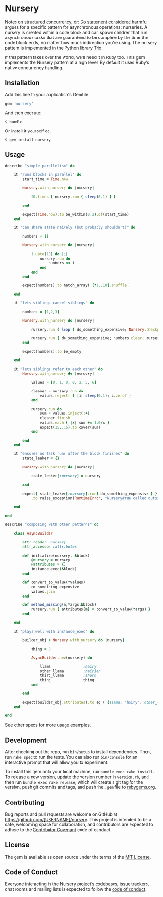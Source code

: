 # Nursery

[Notes on structured concurrency, or: Go statement considered harmful](https://vorpus.org/blog/notes-on-structured-concurrency-or-go-statement-considered-harmful/) argues for a specific pattern for asynchronous operations: nurseries. A nursery is created within a code block and can spawn children that run asynchronous tasks that are guaranteed to be complete by the time the code block ends, no matter how much indirection you're using. The nursery pattern is implemented in the Python library [Trio](https://trio.readthedocs.io/en/latest/index.html).

If this pattern takes over the world, we'll need it in Ruby too. This gem implements the Nursery pattern at a high level. By default it uses Ruby's native concurrency handling.

## Installation

Add this line to your application's Gemfile:

```ruby
gem 'nursery'
```

And then execute:

    $ bundle

Or install it yourself as:

    $ gem install nursery

## Usage

```ruby
describe "simple parallelism" do

	it "runs blocks in parallel" do
		start_time = Time.now

		Nursery.with_nursery do |nursery|

			20.times { nursery.run { sleep(0.1) } }

		end

		expect(Time.now).to be_within(0.2).of(start_time)
	end

	it "can share state naively (but probably shouldn't)" do

		numbers = []

		Nursery.with_nursery do |nursery|

			1.upto(10) do |i|
				nursery.run do
					numbers << i
				end
			end
		end

		expect(numbers).to match_array( [*1..10].shuffle )

	end

	it "lets siblings cancel siblings" do

		numbers = [1,2,3]		

		Nursery.with_nursery do |nursery|

			nursery.run { loop { do_something_expensive; Nursery.checkpoint } }

			nursery.run { do_something_expensive; numbers.clear; nursery.cancel }
		end

		expect(numbers).to be_empty

	end

	it "lets siblings refer to each other" do
		Nursery.with_nursery do |nursery|

			values = [0, 1, 0, 0, 2, 5, 6]

			cleaner = nursery.run do
				values.reject! { |i| sleep(0.1); i.zero? }
			end

			nursery.run do
				sum = values.inject(:+)
				cleaner.finish
				values.each { |x| sum += 1.0/x }
				expect(15..16).to cover(sum)
			end

		end
	end

	it "ensures no task runs after the block finishes" do
		state_leaker = {}

		Nursery.with_nursery do |nursery|

			state_leaker[:nursery] = nursery
		
		end

		expect{ state_leaker[:nursery].run{ do_something_expensive } }
			.to raise_exception(RuntimeError, "Nursery#run called outside of with_nursery block")

	end

end

describe "composing with other patterns" do

	class AsyncBuilder

		attr_reader :nursery
		attr_accessor :attributes

		def initialize(nursery, &block)
			@nursery = nursery
			@attributes = {}
			instance_exec(&block)
		end

		def convert_to_value(*values)
			do_something_expensive
			values.join
		end

		def method_missing(m,*args,&block)
			nursery.run { attributes[m] = convert_to_value(*args) }
		end

	end

	it "plays well with instance_exec" do

		builder_obj = Nursery.with_nursery do |nursery|

			thing = 0

			AsyncBuilder.new(nursery) do

				llama 				:hairy
				other_llama			:hairier
				third_llama			:shorn
				thing				thing
			end

		end

		expect(builder_obj.attributes).to eq ( {llama: 'hairy', other_llama: 'hairier', third_llama: 'shorn', thing: '0'} )
	end

end
```

See other specs for more usage examples.

## Development

After checking out the repo, run `bin/setup` to install dependencies. Then, run `rake spec` to run the tests. You can also run `bin/console` for an interactive prompt that will allow you to experiment.

To install this gem onto your local machine, run `bundle exec rake install`. To release a new version, update the version number in `version.rb`, and then run `bundle exec rake release`, which will create a git tag for the version, push git commits and tags, and push the `.gem` file to [rubygems.org](https://rubygems.org).

## Contributing

Bug reports and pull requests are welcome on GitHub at https://github.com/[USERNAME]/nursery. This project is intended to be a safe, welcoming space for collaboration, and contributors are expected to adhere to the [Contributor Covenant](http://contributor-covenant.org) code of conduct.

## License

The gem is available as open source under the terms of the [MIT License](https://opensource.org/licenses/MIT).

## Code of Conduct

Everyone interacting in the Nursery project’s codebases, issue trackers, chat rooms and mailing lists is expected to follow the [code of conduct](https://github.com/[USERNAME]/nursery/blob/master/CODE_OF_CONDUCT.md).
